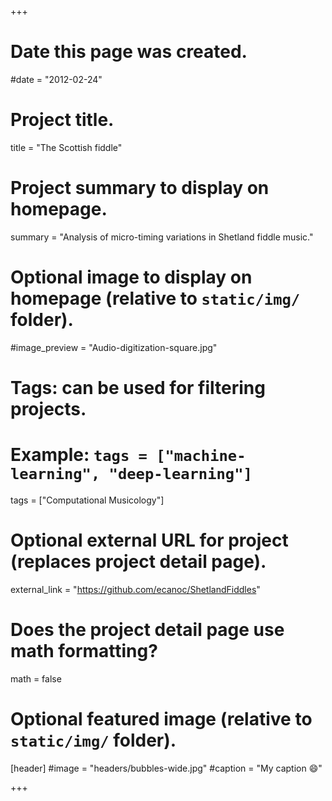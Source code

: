+++
# Date this page was created.
#date = "2012-02-24"

# Project title.
title = "The Scottish fiddle"

# Project summary to display on homepage.
summary = "Analysis of micro-timing variations in Shetland fiddle music."

# Optional image to display on homepage (relative to `static/img/` folder).
#image_preview = "Audio-digitization-square.jpg"

# Tags: can be used for filtering projects.
# Example: `tags = ["machine-learning", "deep-learning"]`
tags = ["Computational Musicology"]

# Optional external URL for project (replaces project detail page).
external_link = "https://github.com/ecanoc/ShetlandFiddles"

# Does the project detail page use math formatting?
math = false

# Optional featured image (relative to `static/img/` folder).
[header]
#image = "headers/bubbles-wide.jpg"
#caption = "My caption :smile:"

+++
